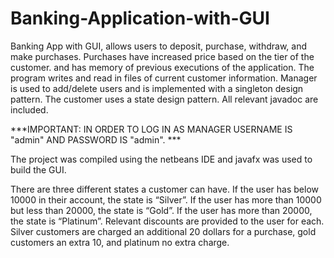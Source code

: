 # Banking-Application-with-GUI
Banking App with GUI, allows users to deposit, purchase, withdraw, and make purchases. Purchases have increased price based on the tier of the customer. and has memory of previous executions of the application. The program writes and read in files of current customer information. Manager is used to add/delete users and is implemented with a singleton design pattern. The customer uses a state design pattern. All relevant javadoc are included.

***IMPORTANT: IN ORDER TO LOG IN AS MANAGER USERNAME IS "admin" AND PASSWORD IS "admin". ***

The project was compiled using the netbeans IDE and javafx was used to build the GUI.

There are three different states a customer can have. If the user has below 10000 in their account, the state is “Silver”. If the user
has more than 10000 but less than 20000, the state is “Gold”. If the user has more than 20000, the state is “Platinum”. Relevant discounts are provided to the user 
for each. Silver customers are charged an additional 20 dollars for a purchase, gold customers an extra 10, and platinum no extra charge.
